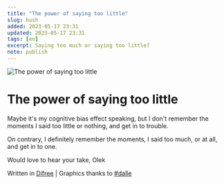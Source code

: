 ```yaml
---
title: "The power of saying too little"
slug: hush
added: 2023-05-17 23:31
updated: 2023-05-17 23:31
tags: [en]
excerpt: Saying too much or saying too little?
note: publish
---
```

![The power of saying too little](/images/hush.png)

# The power of saying too little

Maybe it's my cognitive bias effect speaking, but I don't remember the moments I said too little or nothing, and get in to trouble. 

On contrary, I definitely remember the moments, I said too much, or at all, and get in to one.

Would love to hear your take, Olek

Written in [Difree](https://www.getdifree.com/) | Graphics thanks to [#dalle](https://labs.openai.com/s/ZIyMdIT44likNu6Jp8WSuPQN)


